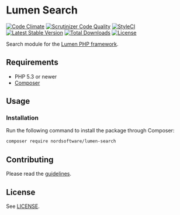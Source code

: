 # Lumen Search

[![Code Climate](https://codeclimate.com/github/nordsoftware/lumen-search/badges/gpa.svg)](https://codeclimate.com/github/nordsoftware/lumen-search)
[![Scrutinizer Code Quality](https://scrutinizer-ci.com/g/nordsoftware/lumen-search/badges/quality-score.png?b=develop)](https://scrutinizer-ci.com/g/nordsoftware/lumen-search/?branch=develop)
[![StyleCI](https://styleci.io/repos/40891300/shield?style=flat)](https://styleci.io/repos/40891300)
[![Latest Stable Version](https://poser.pugx.org/nordsoftware/lumen-search/version)](https://packagist.org/packages/nordsoftware/lumen-search)
[![Total Downloads](https://poser.pugx.org/nordsoftware/lumen-search/downloads)](https://packagist.org/packages/nordsoftware/lumen-search)
[![License](https://img.shields.io/badge/license-MIT-blue.svg)](LICENSE)

Search module for the [Lumen PHP framework](http://lumen.laravel.com/).

## Requirements

- PHP 5.3 or newer
- [Composer](http://getcomposer.org)

## Usage

### Installation

Run the following command to install the package through Composer:

```sh
composer require nordsoftware/lumen-search
```

## Contributing

Please read the [guidelines](.github/CONTRIBUTING.md).

## License

See [LICENSE](LICENSE).
